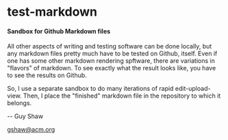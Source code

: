 # test-markdown

#### Sandbox for Github Markdown files

All other aspects of writing and testing software can be done locally,
but any markdown files pretty much have to be tested on Github, itself.
Even if one has some other markdown rendering spftware, there are variations
in "flavors" of markdown.  To see exactly what the result looks like, you
have to see the results on Github.

So, I use a separate sandbox to do many iterations of rapid
edit-upload-view.  Then, I place the "finished" markdown file
in the repository to which it belongs.

-- Guy Shaw

gshaw@acm.org



